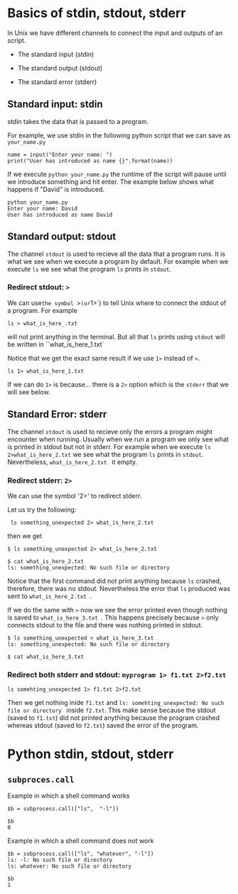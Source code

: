 
# Basics of stdin, stdout, stderr

In Unix we have different channels to connect the input and outputs of an script.

- The standard input (stdin)

- The standard output (stdout)

- The standard error (stderr)



## Standard input: stdin

stdin takes the data that is passed to a program.

For example, we use stdin in the following python script that we can save as `your_name.py`

```
name = input("Enter your name: ")
print("User has introduced as name {}".format(name))
```

If we execute `python your_name.py` the runtime of the script will pause until we introduce something and hit enter.
The example below shows what happens if "David" is introduced.

``` 
python your_name.py 
Enter your name: David
User has introduced as name David
```



## Standard output: stdout

The channel `stdout` is used to recieve all the data that a program runs. It is what we see when we execute a program by default. For example when we execute `ls` we see what the program `ls` prints in `stdout`.

### Redirect stdout: `>`

We can use`the symbol `>` (or `1>`) to tell Unix where to connect the stdout of a program.
For example

```
ls > what_is_here_.txt 
```

will not print anything in the terminal. But all that `ls` prints using `stdout` will be written in ``what_is_here_1.txt`

Notice that we get the exact same result if we use `1>` instead of `>`. 
```
ls 1> what_is_here_1.txt
```

If we can do `1>` is because... there is a `2>` option which is the `stderr` that we will see below.



## Standard Error:  stderr

The channel `stdout` is used to recieve only the errors  a program might encounter when running. Usually when we run a program we only see what is printed in stdout but not in stderr. For example when we execute `ls 2>what_is_here_2.txt` we see what the program `ls` prints in `stdout`. Nevertheless, `what_is_here_2.txt ` it  empty. 

### Redirect stderr: `2>`

We can use the symbol '2>' to redirect stderr.

Let us try the following:

```
 ls something_unexpected 2> what_is_here_2.txt
```

then we get

```
$ ls something_unexpected 2> what_is_here_2.txt

$ cat what_is_here_2.txt 
ls: something_unexpected: No such file or directory
```

Notice that the first command did not print anything because `ls` crashed, therefore, there was no stdout. Nevertheless the error that `ls` produced was sent to `what_is_here_2.txt `.

If we do the same with `>` now we see the error printed even though nothing is saved to `what_is_here_3.txt `. This happens precisely because `>` only connects stdout to the file and there was nothing printed in stdout.

```
$ ls something_unexpected > what_is_here_3.txt
ls: something_unexpected: No such file or directory

$ cat what_is_here_3.txt 
```

### Redirect both stderr and stdout: `myprogram 1> f1.txt 2>f2.txt` 

```
ls somehting_unexpected 1> f1.txt 2>f2.txt
```

Then we get nothing inide `f1.txt` and `ls: somehting_unexpected: No such file or directory ` inside `f2.txt`. This make sense because the stdout (saved to `f1.txt`) did not printed anything because the program crashed whereas stdout (saved to `f2.txt`) saved the error of the program. 



# Python stdin, stdout, stderr 

## `subproces.call`

Example in which a shell command works

````
$b = subprocess.call(["ls",  "-l"])

$b
0
````

Example in which a shell command does not work

```
$b = subprocess.call(["ls", "whatever", "-l"])
ls: -l: No such file or directory
ls: whatever: No such file or directory

$b
1
```



